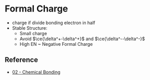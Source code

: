 # Formal Charge

* charge if divide bonding electron in half
* Stable Structure:
  * Small charge
  * Avoid $\ce{\delta^+-\delta^+}$ and $\ce{\delta^--\delta^-}$
  * High EN ~ Negative Formal Charge

## Reference

* [02 - Chemical Bonding](../../../../../../../../00%20-%20Summary/SCCH105%20-%20General%20Chemistry/02%20-%20Chemical%20Bonding.md)
